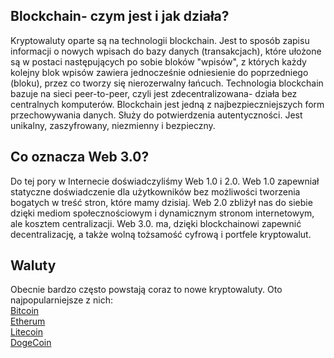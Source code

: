 ## Blockchain- czym jest i jak działa?

Kryptowaluty oparte są na technologii blockchain. Jest to sposób zapisu informacji o nowych wpisach do bazy danych (transakcjach), które ułożone są w postaci następujących po sobie bloków "wpisów", z których każdy kolejny blok wpisów zawiera jednocześnie odniesienie do poprzedniego (bloku), przez co tworzy się nierozerwalny łańcuch. Technologia blockchain bazuje na sieci peer-to-peer, czyli jest zdecentralizowana- działa bez centralnych komputerów. Blockchain jest jedną z najbezpieczniejszych form przechowywania danych. Służy do potwierdzenia autentyczności. Jest unikalny, zaszyfrowany, niezmienny i bezpieczny. 

## Co oznacza Web 3.0?

Do tej pory w Internecie doświadczyliśmy Web 1.0 i 2.0. Web 1.0 zapewniał statyczne doświadczenie dla użytkowników bez możliwości tworzenia bogatych w treść stron, które mamy dzisiaj. Web 2.0 zbliżył nas do siebie dzięki mediom społecznościowym i dynamicznym stronom internetowym, ale kosztem centralizacji. Web 3.0. ma, dzięki blockchainowi zapewnić decentralizację, a także wolną tożsamość cyfrową i portfele kryptowalut.

## Waluty

Obecnie bardzo często powstają coraz to nowe kryptowaluty. Oto najpopularniejsze z nich:<br>
[Bitcoin](https://nowmbb.github.io/Bitcoin/)<br>
[Etherum](url)<br>
[Litecoin](url)<br>
[DogeCoin](url)<br>
